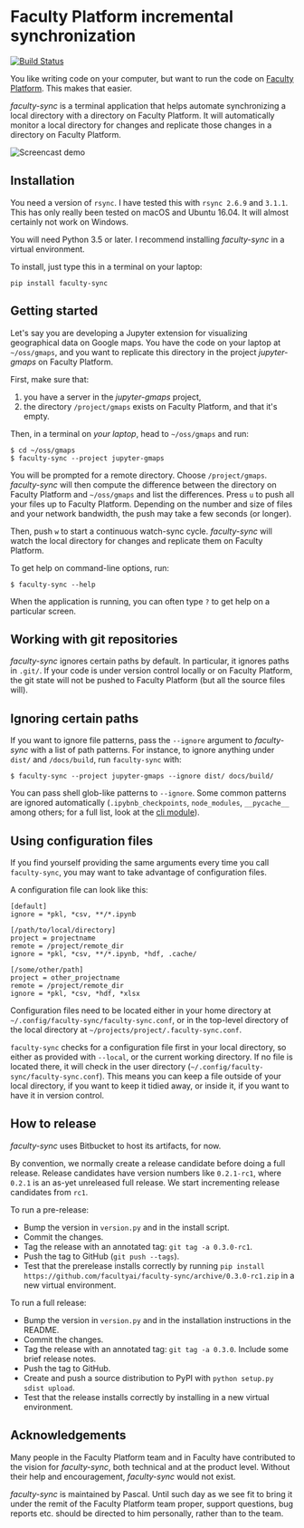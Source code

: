 Faculty Platform incremental synchronization
============================================

[![Build Status](https://travis-ci.org/facultyai/faculty-sync.svg?branch=master)](https://travis-ci.org/facultyai/faculty-sync)

You like writing code on your computer, but want to run the code on
[Faculty Platform](https://faculty.ai). This makes that easier.

*faculty-sync* is a terminal application that helps automate synchronizing a local
directory with a directory on Faculty Platform. It will automatically monitor a local
directory for changes and replicate those changes in a directory on Faculty Platform.

![Screencast demo](demo.gif)

Installation
------------

You need a version of `rsync`. I have tested this with `rsync 2.6.9` and
`3.1.1`. This has only really been tested on macOS and Ubuntu 16.04. It will
almost certainly not work on Windows.

You will need Python 3.5 or later. I recommend installing *faculty-sync* in a
virtual environment.

To install, just type this in a terminal on your laptop:

```
pip install faculty-sync
```

Getting started
---------------

Let's say you are developing a Jupyter extension for visualizing geographical
data on Google maps. You have the code on your laptop at `~/oss/gmaps`, and you
want to replicate this directory in the project *jupyter-gmaps* on Faculty Platform.

First, make sure that:

1. you have a server in the *jupyter-gmaps* project,
2. the directory `/project/gmaps` exists on Faculty Platform, and that it's empty.

Then, in a terminal on  *your laptop*, head to `~/oss/gmaps` and run:

```
$ cd ~/oss/gmaps
$ faculty-sync --project jupyter-gmaps
```

You will be prompted for a remote directory. Choose `/project/gmaps`. *faculty-sync*
will then compute the difference between the directory on Faculty Platform and
`~/oss/gmaps` and list the differences. Press `u` to push all your files up to
Faculty Platform. Depending on the number and size of files and your network
bandwidth, the push may take a few seconds (or longer).

Then, push `w` to start a continuous watch-sync cycle. *faculty-sync* will watch the
local directory for changes and replicate them on Faculty Platform.

To get help on command-line options, run:

```
$ faculty-sync --help
```

When the application is running, you can often type `?` to get help on a
particular screen.

Working with git repositories
-----------------------------

*faculty-sync* ignores certain paths by default. In particular, it ignores paths in
`.git/`. If your code is under version control locally or on Faculty Platform, the git
state will not be pushed to Faculty Platform (but all the source files will).

Ignoring certain paths
----------------------

If you want to ignore file patterns, pass the `--ignore` argument to *faculty-sync*
with a list of path patterns. For instance, to ignore anything under `dist/`
and `/docs/build`, run `faculty-sync` with:

```
$ faculty-sync --project jupyter-gmaps --ignore dist/ docs/build/
```

You can pass shell glob-like patterns to `--ignore`. Some common patterns are
ignored automatically (`.ipybnb_checkpoints`, `node_modules`, `__pycache__`
among others; for a full list, look at the [cli module](faculty_sync/cli.py)).

Using configuration files
-------------------------

If you find yourself providing the same arguments every time you call
`faculty-sync`, you may want to take advantage of configuration files.

A configuration file can look like this:

```
[default]
ignore = *pkl, *csv, **/*.ipynb

[/path/to/local/directory]
project = projectname
remote = /project/remote_dir
ignore = *pkl, *csv, **/*.ipynb, *hdf, .cache/

[/some/other/path]
project = other_projectname
remote = /project/remote_dir
ignore = *pkl, *csv, *hdf, *xlsx
```

Configuration files need to be located either in your home directory at
`~/.config/faculty-sync/faculty-sync.conf`, or in the top-level directory of the
local directory at `~/projects/project/.faculty-sync.conf`.

`faculty-sync` checks for a configuration file first in your local directory, so
either as provided with `--local`, or the current working directory. If no file
is located there, it will check in the user directory (`~/.config/faculty-sync/faculty-sync.conf`).
This means you can keep a file outside of your local directory, if you want to
keep it tidied away, or inside it, if you want to have it in version control.

How to release
--------------

*faculty-sync* uses Bitbucket to host its artifacts, for now.

By convention, we normally create a release candidate before doing a full release. Release candidates have version numbers like `0.2.1-rc1`, where `0.2.1` is an as-yet unreleased full release. We start incrementing release candidates from `rc1`.

To run a pre-release:

 - Bump the version in `version.py` and in the install script.
 - Commit the changes.
 - Tag the release with an annotated tag: `git tag -a 0.3.0-rc1`.
 - Push the tag to GitHub (`git push --tags`).
 - Test that the prerelease installs correctly by running `pip install https://github.com/facultyai/faculty-sync/archive/0.3.0-rc1.zip` in a new virtual environment.

To run a full release:

 - Bump the version in `version.py` and in the installation instructions in the README.
 - Commit the changes.
 - Tag the release with an annotated tag: `git tag -a 0.3.0`. Include some brief release notes.
 - Push the tag to GitHub.
 - Create and push a source distribution to PyPI with `python setup.py sdist upload`.
 - Test that the release installs correctly by installing in a new virtual environment.

Acknowledgements
----------------

Many people in the Faculty Platform team and in Faculty have contributed to
the vision for *faculty-sync*, both technical and at the product level. Without
their help and encouragement, *faculty-sync* would not exist.

*faculty-sync* is maintained by Pascal. Until such day as we see fit to bring
it under the remit of the Faculty Platform team proper, support questions, bug reports
etc. should be directed to him personally, rather than to the team.
